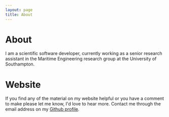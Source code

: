 ```yaml
---
layout: page
title: About
---
```


# About

I am a scientific software developer, currently working as a senior research assistant in the Maritime Engineering research group at the University of Southampton.

# Website

If you find any of the material on my website helpful or you have a comment to make please let me know, I'd love to hear more. Contact me through the email address on my [Github profile](https://github.com/TAJD).